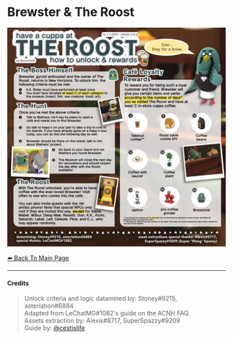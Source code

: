# Brewster & The Roost

[![Brewster](/img/brewster.png)](/img/brewster.png)

[⬅️ Back To Main Page](https://cestislife.github.io)

***

#### Credits
> Unlock criteria and logic datamined by: Stoney#9215, asteriation#6884    
> Adapted from LeChatMG#1082's guide on the ACNH FAQ.     
> Assets extraction by: Alexis#8717, SuperSpazzy#9209    
> Guide by: [@cestislife](https://twitter.com/cestislife)
